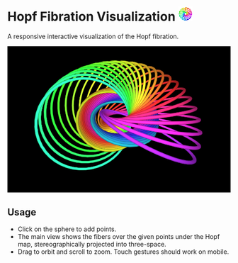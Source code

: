 # Hopf Fibration Visualization ![App Icon](images/mini-icon.png)
A responsive interactive visualization of the Hopf fibration.

![Screenshot showing several fibers under the Hopf map.](images/screenshot.png)

## Usage
* Click on the sphere to add points.
* The main view shows the fibers over the given points under the Hopf map, stereographically projected into three-space.
* Drag to orbit and scroll to zoom. Touch gestures should work on mobile.
